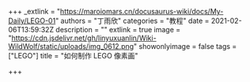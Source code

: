 +++
_extlink = "https://maroiomars.cn/docusaurus-wiki/docs/My-Daily/LEGO-01"
authors = "丁雨欣"
categories = "教程"
date = 2021-02-06T13:59:32Z
description = ""
extlink = true
image = "https://cdn.jsdelivr.net/gh/linyuxuanlin/Wiki-WildWolf/static/uploads/img_0612.png"
showonlyimage = false
tags = ["LEGO"]
title = "如何制作 LEGO 像素画"

+++
